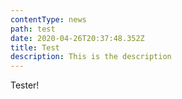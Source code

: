 ```yaml
---
contentType: news
path: test
date: 2020-04-26T20:37:48.352Z
title: Test
description: This is the description
---
```

Tester!
